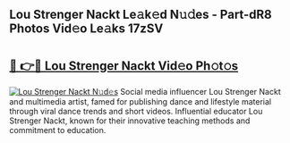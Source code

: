 ## Lou Strenger Nackt Le𝚊k𝚎d N𝚞𝚍es - Part-dR8 Photos Vid𝚎o Le𝚊ks 17zSV

# <h2><a href="http://fb50jbc.evod.top/?m=Lou+Strenger+Nackt">🔗 👉🔴 Lou Strenger Nackt Vid𝚎o Ph𝚘t𝚘s</a></h2>

[![Lou Strenger Nackt N𝚞d𝚎s](https://i.imgur.com/8V9OHl7.gif)](http://fb50jbc.evod.top/?m=Lou+Strenger+Nackt)
Social media influencer Lou Strenger Nackt and multimedia artist, famed for publishing dance and lifestyle material through viral dance trends and short videos. Influential educator Lou Strenger Nackt, known for their innovative teaching methods and commitment to education. 

